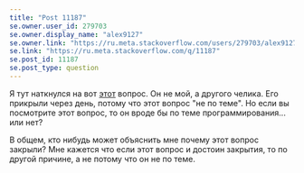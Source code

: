 ```yaml
---
title: "Post 11187"
se.owner.user_id: 279703
se.owner.display_name: "alex9127"
se.owner.link: "https://ru.meta.stackoverflow.com/users/279703/alex9127"
se.link: "https://ru.meta.stackoverflow.com/q/11187"
se.post_id: 11187
se.post_type: question
---
```

<p>Я тут наткнулся на вот <a href="https://ru.stackoverflow.com/questions/1213803/pygame-%d0%9d%d0%b5-%d0%be%d0%b1%d1%80%d0%b0%d0%b1%d0%b0%d1%82%d1%8b%d0%b2%d0%b0%d1%8e%d1%82%d1%81%d1%8f-%d1%81%d0%be%d0%b1%d1%8b%d1%82%d0%b8%d1%8f-pygame-keydown/" title="Собственно сам вопрос">этот</a> вопрос. Он не мой, а другого челика. Его прикрыли через день, потому что этот вопрос &quot;не по теме&quot;. Но если вы посмотрите этот вопрос, то он вроде бы по теме программирования... или нет?</p>
<p>В общем, кто нибудь может объяснить мне почему этот вопрос закрыли? Мне кажется что если этот вопрос и достоин закрытия, то по другой причине, а не потому что он не по теме.</p>
